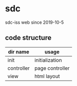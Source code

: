 # sdc
sdc-iss web
since 2019-10-5

## code structure
dir name | usage
--- | ---
init | initialization
controller | page controller
view | html layout
